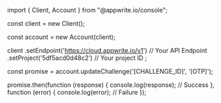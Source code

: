 import { Client, Account } from "@appwrite.io/console";

const client = new Client();

const account = new Account(client);

client
    .setEndpoint('https://cloud.appwrite.io/v1') // Your API Endpoint
    .setProject('5df5acd0d48c2') // Your project ID
;

const promise = account.updateChallenge('[CHALLENGE_ID]', '[OTP]');

promise.then(function (response) {
    console.log(response); // Success
}, function (error) {
    console.log(error); // Failure
});